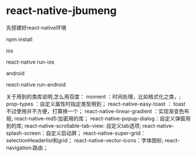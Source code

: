 # react-native-jbumeng
先搭建好react-native环境

npm install 

ios 

react-native run-ios

android 

react-native run-android

关于用到的类库说明,怎么用百度：
moment ：时间处理，比如格式化之类，;
prop-types ：自定义属性时指定类型用到；
react-native-easy-toast ： toast 不过使用并不方便，打算换一个；
react-native-linear-gradient ：实现渐变色布局;
react-native-md5:加密用的库；
react-native-popup-dialog：自定义弹窗用到的库;
react-native-scrollable-tab-view: 自定义tab选项;
react-native-splash-screen：自定义启动屏；
react-native-super-grid：selectionHeaderlist和grid；
react-native-vector-icons：字体图标;
react-navigation:路由；